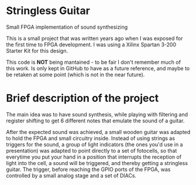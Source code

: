 # Stringless Guitar
Small FPGA implementation of sound synthesizing

This is a small project that was written years ago when I was exposed
for the first time to FPGA development. I was using a Xilinx Spartan 3-200 Starter Kit
for this design.

This code is **NOT** being mantained - to be fair I don't remember much of this
work. Is only kept in GitHub to have as
a future reference, and maybe to be retaken at some point (which is not
in the near future).

# Brief description of the project

The main idea was to have sound synthesis, while playing with filtering
and register shifting to get 6 different notes that emulate the sound of
a guitar.

After the expected sound was achieved, a small wooden guitar was adapted to
hold the FPGA and small circuitry inside. Instead of using strings as triggers
for the sound, a group of light indicators (the ones you'd use in a presentation)
was adapted to point directly to a set of fotocells, so that everytime you put
your hand in a position that interrupts the reception of light into the cell,
a sound will be triggered, and thereby getting a stringless guitar. The trigger,
before reaching the GPIO ports of the FPGA, was controlled by a small analog
stage and a set of DIACs.
